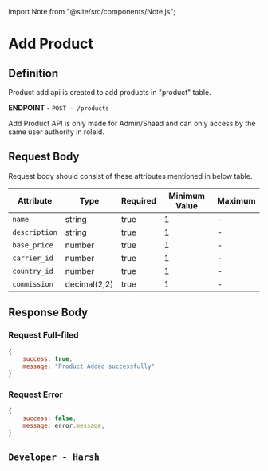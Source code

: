 
import Note from "@site/src/components/Note.js";

# Add Product

## Definition
Product add api is created to add products in "product" table.

**ENDPOINT** - `POST - /products`

<Note>Add Product API is only made for Admin/Shaad and can only access by the same user authority in roleId.</Note>

## Request Body
Request body should consist of these attributes mentioned in below table.

| Attribute | Type | Required | Minimum Value | Maximum
| ---- | ---- | --------- | -------- | --------
| `name` | string | true | 1 | - 
| `description` | string | true | 1 | -
| `base_price` | number | true | 1 | -
| `carrier_id` | number | true | 1 | -
| `country_id` | number | true | 1 | -
| `commission` | decimal(2,2) | true | 1 | -


## Response Body

### Request Full-filed 

```js
{ 
    success: true,
    message: "Product Added successfully"
}

```

### Request Error

```js
{
    success: false,
    message: error.message,
}
```


## `Developer - Harsh`
